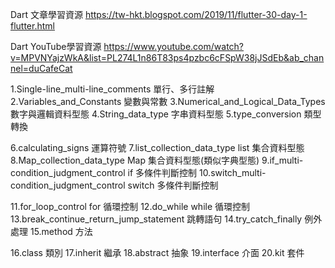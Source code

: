 Dart 文章學習資源
https://tw-hkt.blogspot.com/2019/11/flutter-30-day-1-flutter.html

Dart YouTube學習資源
https://www.youtube.com/watch?v=MPVNYajzWkA&list=PL274L1n86T83ps4pzbc6cFSpW38jJSdEb&ab_channel=duCafeCat


1.Single-line_multi-line_comments           單行、多行註解
2.Variables_and_Constants                   變數與常數
3.Numerical_and_Logical_Data_Types          數字與邏輯資料型態
4.String_data_type                          字串資料型態
5.type_conversion                           類型轉換

6.calculating_signs                         運算符號
7.list_collection_data_type                 list 集合資料型態
8.Map_collection_data_type                  Map 集合資料型態(類似字典型態)
9.if_multi-condition_judgment_control       if 多條件判斷控制
10.switch_multi-condition_judgment_control   switch 多條件判斷控制

11.for_loop_control                         for 循環控制
12.do_while                                 while 循環控制
13.break_continue_return_jump_statement     跳轉語句
14.try_catch_finally                        例外處理
15.method                                   方法

16.class                                    類別
17.inherit                                  繼承
18.abstract                                 抽象
19.interface                                介面
20.kit                                      套件